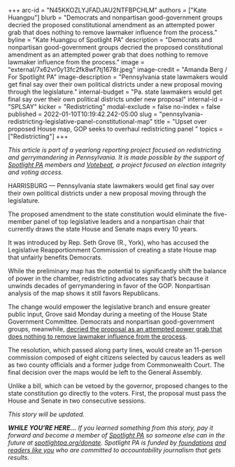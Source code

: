 +++
arc-id = "N45KKOZLYJFADJAU2NTFBPCHLM"
authors = ["Kate Huangpu"]
blurb = "Democrats and nonpartisan good-government groups decried the proposed constitutional amendment as an attempted power grab that does nothing to remove lawmaker influence from the process."
byline = "Kate Huangpu of Spotlight PA"
description = "Democrats and nonpartisan good-government groups decried the proposed constitutional amendment as an attempted power grab that does nothing to remove lawmaker influence from the process."
image = "external/7x62vr0y13fc2fk8wf7tj1678r.jpeg"
image-credit = "Amanda Berg / For Spotlight PA"
image-description = "Pennsylvania state lawmakers would get final say over their own political districts under a new proposal moving through the legislature."
internal-budget = "Pa. state lawmakers would get final say over their own political districts under new proposal"
internal-id = "SPLSAY"
kicker = "Redistricting"
modal-exclude = false
no-index = false
published = 2022-01-10T10:19:42.242-05:00
slug = "pennsylvania-redistricting-legislative-panel-constitutional-map"
title = "Upset over proposed House map, GOP seeks to overhaul redistricting panel "
topics = ["Redistricting"]
+++

<i>This article is part of a yearlong reporting project focused on redistricting and gerrymandering in Pennsylvania. It is made possible by the support of </i><a href="https://www.spotlightpa.org/"><i>Spotlight PA</i></a><i> members and </i><a href="https://votebeat.org/"><i>Votebeat</i></a><i>, a project focused on election integrity and voting access.</i>

HARRISBURG — Pennsylvania state lawmakers would get final say over their own political districts under a new proposal moving through the legislature.

The proposed amendment to the state constitution would eliminate the five-member panel of top legislative leaders and a nonpartisan chair that currently draws the state House and Senate maps every 10 years.

It was introduced by Rep. Seth Grove (R., York), who has accused the Legislative Reapportionment Commission of creating a state House map that unfairly benefits Democrats.

<script src="https://www.spotlightpa.org/embed.js" async></script><div data-spl-embed-version="1" data-spl-src="https://www.spotlightpa.org/embeds/newsletter/"></div>

While the preliminary map has the potential to significantly shift the balance of power in the chamber, redistricting advocates say that’s because it unwinds decades of gerrymandering in favor of the GOP. Nonpartisan analysis of the map shows it still favors Republicans.

The change would empower the legislative branch and ensure greater public input, Grove said Monday during a meeting of the House State Government Committee. Democrats and nonpartisan good-government groups, meanwhile, <a href="https://www.inquirer.com/politics/election/pennsylvania-redistricting-republicans-constitutional-amendment-20220110.html">decried the proposal as an attempted power grab that does nothing to remove lawmaker influence from the process</a>.

The resolution, which passed along party lines, would create an 11-person commission composed of eight citizens selected by caucus leaders as well as two county officials and a former judge from Commonwealth Court. The final decision over the maps would be left to the General Assembly.

Unlike a bill, which can be vetoed by the governor, proposed changes to the state constitution go directly to the voters. First, the proposal must pass the House and Senate in two consecutive sessions.

<i>This story will be updated.</i>

<i><b>WHILE YOU’RE HERE...</b></i><i> If you learned something from this story, pay it forward and become a member of </i><a href="https://www.spotlightpa.org/"><i>Spotlight PA</i></a><i> so someone else can in the future at </i><a href="http://spotlightpa.org/donate"><i>spotlightpa.org/donate</i></a><i>. Spotlight PA is funded by</i><a href="https://www.spotlightpa.org/support"><i> foundations</i></a><i> </i><a href="https://www.spotlightpa.org/support"><i>and readers like you</i></a><i> who are committed to accountability journalism that gets results.</i>
